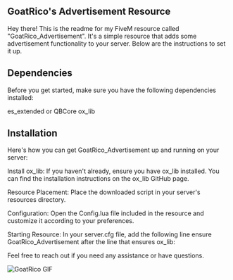 ## GoatRico's Advertisement Resource
Hey there! This is the readme for my FiveM resource called "GoatRico_Advertisement". It's a simple resource that adds some advertisement functionality to your server. Below are the instructions to set it up.

## Dependencies
Before you get started, make sure you have the following dependencies installed:

es_extended or QBCore
ox_lib

## Installation
Here's how you can get GoatRico_Advertisement up and running on your server:

Install ox_lib: If you haven't already, ensure you have ox_lib installed. You can find the installation instructions on the ox_lib GitHub page.

Resource Placement: Place the downloaded script in your server's resources directory.

Configuration: Open the Config.lua file included in the resource and customize it according to your preferences.

Starting Resource: In your server.cfg file, add the following line ensure GoatRico_Advertisement after the line that ensures ox_lib:


Feel free to reach out if you need any assistance or have questions.


<picture>
  <source media="(prefers-color-scheme: dark)" srcset="https://forum.cfx.re/uploads/default/original/4X/5/d/4/5d43aec939697707fc884039b89cbc08f3e5e88a.jpeg">
  <source media="(prefers-color-scheme: light)" srcset="https://forum.cfx.re/uploads/default/original/4X/5/d/4/5d43aec939697707fc884039b89cbc08f3e5e88a.jpeg">
  <img alt="GoatRico GIF" src="https://forum.cfx.re/uploads/default/original/4X/5/d/4/5d43aec939697707fc884039b89cbc08f3e5e88a.jpeg">
</picture>

